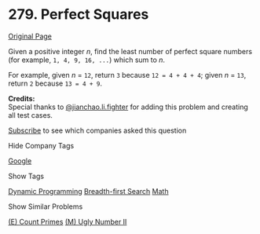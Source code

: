 # 279. Perfect Squares

[Original Page](https://leetcode.com/problems/perfect-squares/)

Given a positive integer _n_, find the least number of perfect square numbers (for example, `1, 4, 9, 16, ...`) which sum to _n_.

For example, given _n_ = `12`, return `3` because `12 = 4 + 4 + 4`; given _n_ = `13`, return `2` because `13 = 4 + 9`.

**Credits:**  
Special thanks to [@jianchao.li.fighter](https://leetcode.com/discuss/user/jianchao.li.fighter) for adding this problem and creating all test cases.

<div>

[Subscribe](/subscribe/) to see which companies asked this question

</div>

<div>

<div id="company_tags" class="btn btn-xs btn-warning">Hide Company Tags</div>

<span class="hidebutton" style="display: inline;">[Google](/company/google/)</span></div>

<div>

<div id="tags" class="btn btn-xs btn-warning">Show Tags</div>

<span class="hidebutton">[Dynamic Programming](/tag/dynamic-programming/) [Breadth-first Search](/tag/breadth-first-search/) [Math](/tag/math/)</span></div>

<div>

<div id="similar" class="btn btn-xs btn-warning">Show Similar Problems</div>

<span class="hidebutton">[(E) Count Primes](/problems/count-primes/) [(M) Ugly Number II](/problems/ugly-number-ii/)</span></div>
